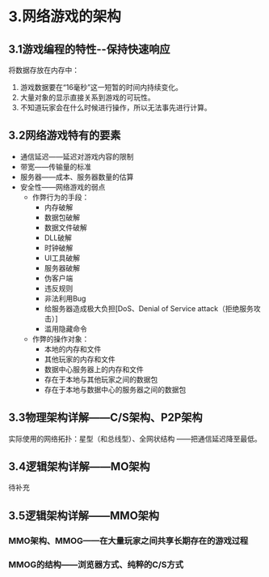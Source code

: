 # 3.网络游戏的架构

## 3.1游戏编程的特性--保持快速响应

将数据存放在内存中：

1. 游戏数据要在“16毫秒”这一短暂的时间内持续变化。
2. 大量对象的显示直接关系到游戏的可玩性。
3. 不知道玩家会在什么时候进行操作，所以无法事先进行计算。

## 3.2网络游戏特有的要素

- 通信延迟——延迟对游戏内容的限制
- 带宽——传输量的标准
- 服务器——成本、服务器数量的估算
- 安全性——网络游戏的弱点
  - 作弊行为的手段：
    - 内存破解
    - 数据包破解
    - 数据文件破解
    - DLL破解
    - 时钟破解
    - UI工具破解
    - 服务器破解
    - 伪客户端
    - 违反规则
    - 非法利用Bug
    - 给服务器造成极大负担[DoS、Denial of Service attack（拒绝服务攻击）]
    - 滥用隐藏命令
  - 作弊的操作对象：
    - 本地的内存和文件
    - 其他玩家的内存和文件
    - 数据中心服务器上的内存和文件
    - 存在于本地与其他玩家之间的数据包
    - 存在于本地与数据中心的服务器之间的数据包

## 3.3物理架构详解——C/S架构、P2P架构

实际使用的网络拓扑：星型（和总线型）、全网状结构  ——把通信延迟降至最低。

## 3.4逻辑架构详解——MO架构

待补充

## 3.5逻辑架构详解——MMO架构

### MMO架构、MMOG——在大量玩家之间共享长期存在的游戏过程

### MMOG的结构——浏览器方式、纯粹的C/S方式
